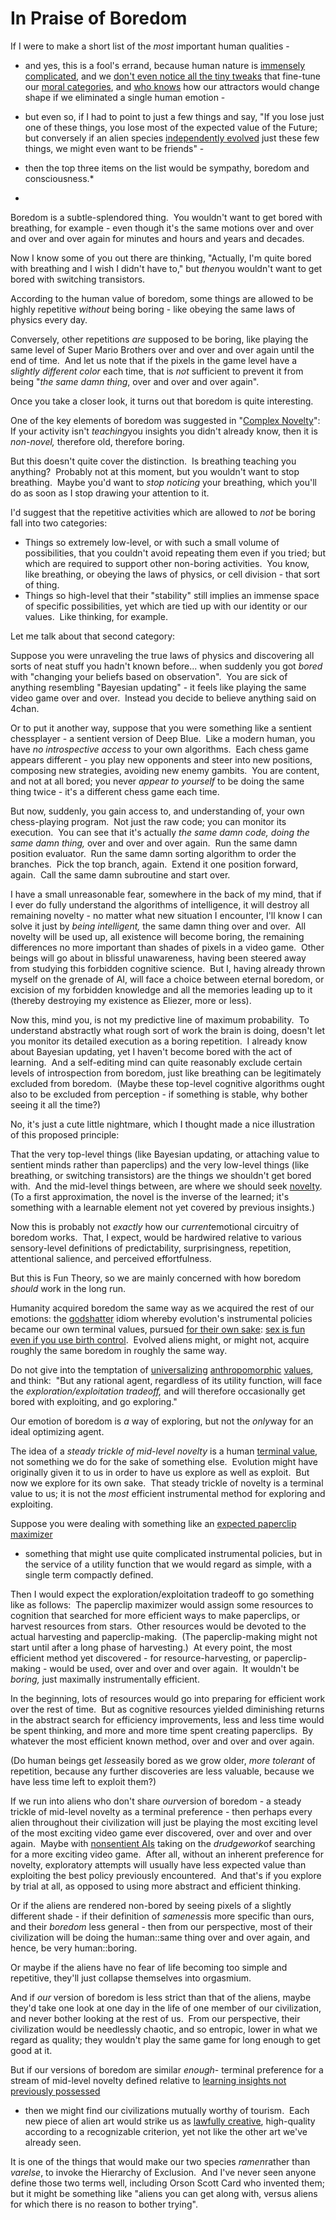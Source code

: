 
# In Praise of Boredom

If I were to make a short list of the *most* important human
qualities -

- and yes, this is a fool's errand, because human nature is
[immensely complicated](/lw/l3/thou_art_godshatter/), and we
[don't even notice all the tiny tweaks](/lw/ld/the_hidden_complexity_of_wishes/)
that fine-tune our
[moral categories](/lw/tc/unnatural_categories/), and
[who knows](/lw/xd/growing_up_is_hard/) how our attractors would
change shape if we eliminated a single human emotion -

- but even so, if I had to point to just a few things and say, "If
you lose just one of these things, you lose most of the expected
value of the Future; but conversely if an alien species
[independently evolved](/lw/so/humans_in_funny_suits/) just these
few things, we might even want to be friends" -

- then the top three items on the list would be sympathy, boredom
and consciousness.*  
*

Boredom is a subtle-splendored thing.  You wouldn't want to get
bored with breathing, for example - even though it's the same
motions over and over and over and over again for minutes and hours
and years and decades.

Now I know some of you out there are thinking, "Actually, I'm quite
bored with breathing and I wish I didn't have to," but *then*you
wouldn't want to get bored with switching transistors.

According to the human value of boredom, some things are allowed to
be highly repetitive *without* being boring - like obeying the same
laws of physics every day.

Conversely, other repetitions *are* supposed to be boring, like
playing the same level of Super Mario Brothers over and over and
over again until the end of time.  And let us note that if the
pixels in the game level have a *slightly different color* each
time, that is *not* sufficient to prevent it from being
"*the same damn thing*, over and over and over again".

Once you take a closer look, it turns out that boredom is quite
interesting.

One of the key elements of boredom was suggested in
"[Complex Novelty](/lw/wx/complex_novelty/)":  If your activity
isn't *teaching*you insights you didn't already know, then it is
*non-novel,* therefore old, therefore boring.

But this doesn't quite cover the distinction.  Is breathing
teaching you anything?  Probably not at this moment, but you
wouldn't want to stop breathing.  Maybe you'd want to
*stop noticing* your breathing, which you'll do as soon as I stop
drawing your attention to it.

I'd suggest that the repetitive activities which are allowed to
*not* be boring fall into two categories:

-   Things so extremely low-level, or with such a small volume of
    possibilities, that you couldn't avoid repeating them even if you
    tried; but which are required to support other non-boring
    activities.  You know, like breathing, or obeying the laws of
    physics, or cell division - that sort of thing.
-   Things so high-level that their "stability" still implies an
    immense space of specific possibilities, yet which are tied up with
    our identity or our values.  Like thinking, for example.

Let me talk about that second category:

Suppose you were unraveling the true laws of physics and
discovering all sorts of neat stuff you hadn't known before... when
suddenly you got *bored* with "changing your beliefs based on
observation".  You are sick of anything resembling "Bayesian
updating" - it feels like playing the same video game over and
over.  Instead you decide to believe anything said on 4chan.

Or to put it another way, suppose that you were something like a
sentient chessplayer - a sentient version of Deep Blue.  Like a
modern human, you have *no introspective access* to your own
algorithms.  Each chess game appears different - you play new
opponents and steer into new positions, composing new strategies,
avoiding new enemy gambits.  You are content, and not at all bored;
you never *appear to yourself* to be doing the same thing twice -
it's a different chess game each time.

But now, suddenly, you gain access to, and understanding of, your
own chess-playing program.  Not just the raw code; you can monitor
its execution.  You can see that it's actually
*the same damn code, doing the same damn thing,* over and over and
over again.  Run the same damn position evaluator.  Run the same
damn sorting algorithm to order the branches.  Pick the top branch,
again.  Extend it one position forward, again.  Call the same damn
subroutine and start over.

I have a small unreasonable fear, somewhere in the back of my mind,
that if I ever do fully understand the algorithms of intelligence,
it will destroy all remaining novelty - no matter what new
situation I encounter, I'll know I can solve it just by
*being intelligent,* the same damn thing over and over.  All
novelty will be used up, all existence will become boring, the
remaining differences no more important than shades of pixels in a
video game.  Other beings will go about in blissful unawareness,
having been steered away from studying this forbidden cognitive
science.  But I, having already thrown myself on the grenade of AI,
will face a choice between eternal boredom, or excision of my
forbidden knowledge and all the memories leading up to it (thereby
destroying my existence as Eliezer, more or less).

Now this, mind you, is not my predictive line of maximum
probability.  To understand abstractly what rough sort of work the
brain is doing, doesn't let you monitor its detailed execution as a
boring repetition.  I already know about Bayesian updating, yet I
haven't become bored with the act of learning.  And a self-editing
mind can quite reasonably exclude certain levels of introspection
from boredom, just like breathing can be legitimately excluded from
boredom.  (Maybe these top-level cognitive algorithms ought also to
be excluded from perception - if something is stable, why bother
seeing it all the time?)

No, it's just a cute little nightmare, which I thought made a nice
illustration of this proposed principle:

That the very top-level things (like Bayesian updating, or
attaching value to sentient minds rather than paperclips) and the
very low-level things (like breathing, or switching transistors)
are the things we shouldn't get bored with.  And the mid-level
things between, are where we should seek
[novelty](/lw/wx/complex_novelty/).  (To a first approximation, the
novel is the inverse of the learned; it's something with a
learnable element not yet covered by previous insights.)

Now this is probably not *exactly* how our *current*emotional
circuitry of boredom works.  That, I expect, would be hardwired
relative to various sensory-level definitions of predictability,
surprisingness, repetition, attentional salience, and perceived
effortfulness.

But this is Fun Theory, so we are mainly concerned with how boredom
*should* work in the long run.

Humanity acquired boredom the same way as we acquired the rest of
our emotions: the [godshatter](/lw/l3/thou_art_godshatter/) idiom
whereby evolution's instrumental policies became our own terminal
values, pursued
[for their own sake](/lw/l4/terminal_values_and_instrumental_values/):
[sex is fun even if you use birth control](/lw/l0/adaptationexecuters_not_fitnessmaximizers/). 
Evolved aliens might, or might not, acquire roughly the same
boredom in roughly the same way.

Do not give into the temptation of
[universalizing](/lw/rn/no_universally_compelling_arguments/)
[anthropomorphic](/lw/so/humans_in_funny_suits/)
[values](/lw/td/magical_categories/), and think:  "But any rational
agent, regardless of its utility function, will face the
*exploration/exploitation tradeoff,* and will therefore
occasionally get bored with exploiting, and go exploring."

Our emotion of boredom is *a* way of exploring, but not the
*only*way for an ideal optimizing agent.

The idea of a *steady trickle of mid-level novelty* is a human
[terminal value](/lw/l4/terminal_values_and_instrumental_values/),
not something we do for the sake of something else.  Evolution
might have originally given it to us in order to have us explore as
well as exploit.  But now we explore for its own sake.  That steady
trickle of novelty is a terminal value to us; it is not the *most*
efficient instrumental method for exploring and exploiting.

Suppose you were dealing with something like an
[expected paperclip maximizer](/lw/tn/the_true_prisoners_dilemma/)
- something that might use quite complicated instrumental policies,
but in the service of a utility function that we would regard as
simple, with a single term compactly defined.

Then I would expect the exploration/exploitation tradeoff to go
something like as follows:  The paperclip maximizer would assign
some resources to cognition that searched for more efficient ways
to make paperclips, or harvest resources from stars.  Other
resources would be devoted to the actual harvesting and
paperclip-making.  (The paperclip-making might not start until
after a long phase of harvesting.)  At every point, the most
efficient method yet discovered - for resource-harvesting, or
paperclip-making - would be used, over and over and over again.  It
wouldn't be *boring,* just maximally instrumentally efficient.

In the beginning, lots of resources would go into preparing for
efficient work over the rest of time.  But as cognitive resources
yielded diminishing returns in the abstract search for efficiency
improvements, less and less time would be spent thinking, and more
and more time spent creating paperclips.  By whatever the most
efficient known method, over and over and over again.

(Do human beings get *less*easily bored as we grow older,
*more tolerant* of repetition, because any further discoveries are
less valuable, because we have less time left to exploit them?)

If we run into aliens who don't share *our*version of boredom - a
steady trickle of mid-level novelty as a terminal preference - then
perhaps every alien throughout their civilization will just be
playing the most exciting level of the most exciting video game
ever discovered, over and over and over again.  Maybe with
[nonsentient AIs](/lw/x5/nonsentient_optimizers/) taking on the
*drudgework*of searching for a more exciting video game.  After
all, without an inherent preference for novelty, exploratory
attempts will usually have less expected value than exploiting the
best policy previously encountered.  And that's if you explore by
trial at all, as opposed to using more abstract and efficient
thinking.

Or if the aliens are rendered non-bored by seeing pixels of a
slightly different shade - if their definition of *sameness*is more
specific than ours, and their *boredom* less general - then from
our perspective, most of their civilization will be doing the
human::same thing over and over again, and hence, be very
human::boring.

Or maybe if the aliens have no fear of life becoming too simple and
repetitive, they'll just collapse themselves into orgasmium.

And if *our* version of boredom is less strict than that of the
aliens, maybe they'd take one look at one day in the life of one
member of our civilization, and never bother looking at the rest of
us.  From our perspective, their civilization would be needlessly
chaotic, and so entropic, lower in what we regard as quality; they
wouldn't play the same game for long enough to get good at it.

But if our versions of boredom are similar *enough*- terminal
preference for a stream of mid-level novelty defined relative to
[learning insights not previously possessed](/lw/wx/complex_novelty/)
- then we might find our civilizations mutually worthy of tourism. 
Each new piece of alien art would strike us as
[lawfully creative](/lw/vm/lawful_creativity/), high-quality
according to a recognizable criterion, yet not like the other art
we've already seen.

It is one of the things that would make our two species
*ramen*rather than *varelse*, to invoke the Hierarchy of
Exclusion.  And I've never seen anyone define those two terms well,
including Orson Scott Card who invented them; but it might be
something like "aliens you can get along with, versus aliens for
which there is no reason to bother trying".
